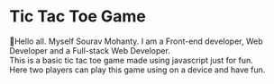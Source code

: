# Tic Tac Toe Game
👋Hello all. Myself Sourav Mohanty. I am a Front-end developer, Web Developer and a Full-stack Web Developer. \
This is a basic tic tac toe game made using javascript just for fun. \
Here two players can play this game using on a device and have fun.

